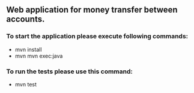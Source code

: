 ## Web application for money transfer between accounts. 

### To start the application please execute following commands:
- mvn install
- mvn mvn exec:java

### To run the tests please use this command:
- mvn test